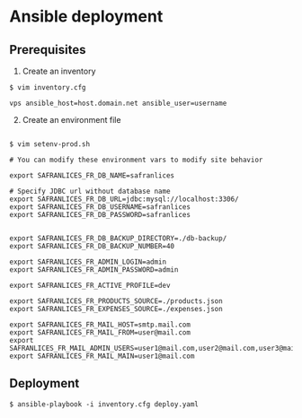 # Ansible deployment

## Prerequisites

1. Create an inventory
```
$ vim inventory.cfg 

vps ansible_host=host.domain.net ansible_user=username
```

2. Create an environment file
```

$ vim setenv-prod.sh

# You can modify these environment vars to modify site behavior

export SAFRANLICES_FR_DB_NAME=safranlices

# Specify JDBC url without database name
export SAFRANLICES_FR_DB_URL=jdbc:mysql://localhost:3306/
export SAFRANLICES_FR_DB_USERNAME=safranlices
export SAFRANLICES_FR_DB_PASSWORD=safranlices


export SAFRANLICES_FR_DB_BACKUP_DIRECTORY=./db-backup/
export SAFRANLICES_FR_DB_BACKUP_NUMBER=40

export SAFRANLICES_FR_ADMIN_LOGIN=admin
export SAFRANLICES_FR_ADMIN_PASSWORD=admin

export SAFRANLICES_FR_ACTIVE_PROFILE=dev

export SAFRANLICES_FR_PRODUCTS_SOURCE=./products.json
export SAFRANLICES_FR_EXPENSES_SOURCE=./expenses.json

export SAFRANLICES_FR_MAIL_HOST=smtp.mail.com
export SAFRANLICES_FR_MAIL_FROM=user@mail.com
export SAFRANLICES_FR_MAIL_ADMIN_USERS=user1@mail.com,user2@mail.com,user3@mail.com
export SAFRANLICES_FR_MAIL_MAIN=user1@mail.com

``` 

## Deployment

    $ ansible-playbook -i inventory.cfg deploy.yaml 